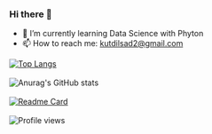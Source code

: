 ### Hi there 👋

- 🌱 I’m currently learning Data Science with Phyton
- 📫 How to reach me: kutdilsad2@gmail.com


[![Top Langs](https://github-readme-stats.vercel.app/api/top-langs/?username=dilsadkut&layout=compact)](https://github.com/anuraghazra/github-readme-stats)
<br>
<br>
![Anurag's GitHub stats](https://github-readme-stats.vercel.app/api?username=dilsadkut&show_icons=true&theme=radical)
<br>
<br>
[![Readme Card](https://github-readme-stats.vercel.app/api/pin/?username=dilsadkut&repo=github-readme-stats)](https://github.com/anuraghazra/github-readme-stats)
<br>
<br>
![Profile views](https://komarev.com/ghpvc/?username=dilsadkut&color=green)
